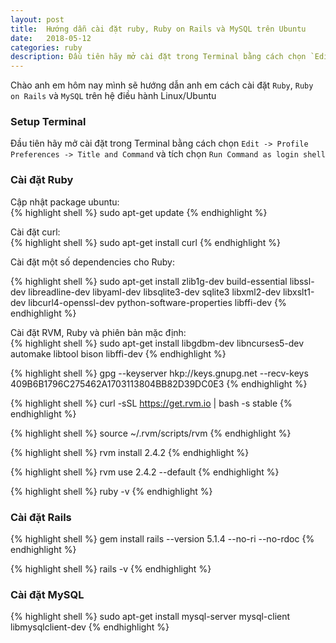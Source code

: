 ```yaml
---
layout: post
title:  Hướng dẫn cài đặt ruby, Ruby on Rails và MySQL trên Ubuntu
date:   2018-05-12
categories: ruby
description: Đầu tiên hãy mở cài đặt trong Terminal bằng cách chọn `Edit -> Profile Preferences -> Title and Command` và tích chọn `Run Command as login shell`...
---
```

Chào anh em hôm nay mình sẽ hướng dẫn anh em cách cài đặt `Ruby`, `Ruby on Rails` và `MySQL` trên hệ điều hành Linux/Ubuntu

### Setup Terminal

Đầu tiên hãy mở cài đặt trong Terminal bằng cách chọn `Edit -> Profile Preferences -> Title and Command` và tích chọn `Run Command as login shell`

### Cài đặt Ruby 

Cập nhật package ubuntu:  
{% highlight shell %}
sudo apt-get update
{% endhighlight %}

Cài đặt curl:  
{% highlight shell %}
sudo apt-get install curl
{% endhighlight %}

Cài đặt một số dependencies cho Ruby:  

{% highlight shell %}
sudo apt-get install zlib1g-dev build-essential libssl-dev libreadline-dev libyaml-dev libsqlite3-dev sqlite3 libxml2-dev libxslt1-dev libcurl4-openssl-dev python-software-properties libffi-dev
{% endhighlight %}

Cài đặt RVM, Ruby và phiên bản mặc định:  
{% highlight shell %}
sudo apt-get install libgdbm-dev libncurses5-dev automake libtool bison libffi-dev
{% endhighlight %}

{% highlight shell %}
gpg --keyserver hkp://keys.gnupg.net --recv-keys 409B6B1796C275462A1703113804BB82D39DC0E3
{% endhighlight %}

{% highlight shell %}
curl -sSL https://get.rvm.io | bash -s stable
{% endhighlight %}

{% highlight shell %}
source ~/.rvm/scripts/rvm
{% endhighlight %}

{% highlight shell %}
rvm install 2.4.2
{% endhighlight %}

{% highlight shell %}
rvm use 2.4.2 --default
{% endhighlight %}

{% highlight shell %}
ruby -v
{% endhighlight %}

### Cài đặt Rails  
{% highlight shell %}
gem install rails --version 5.1.4 --no-ri --no-rdoc
{% endhighlight %}

{% highlight shell %}
rails -v
{% endhighlight %}

### Cài đặt MySQL  
{% highlight shell %}
sudo apt-get install mysql-server mysql-client libmysqlclient-dev
{% endhighlight %}
